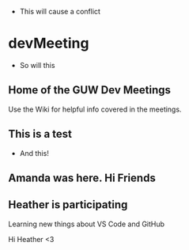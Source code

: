- This will cause a conflict
# devMeeting
- So will this

## Home of the GUW Dev Meetings
Use the Wiki for helpful info covered in the meetings.

## This is a test
- And this!

## Amanda was here. Hi Friends

## Heather is participating
Learning new things about VS Code and GitHub


Hi Heather <3